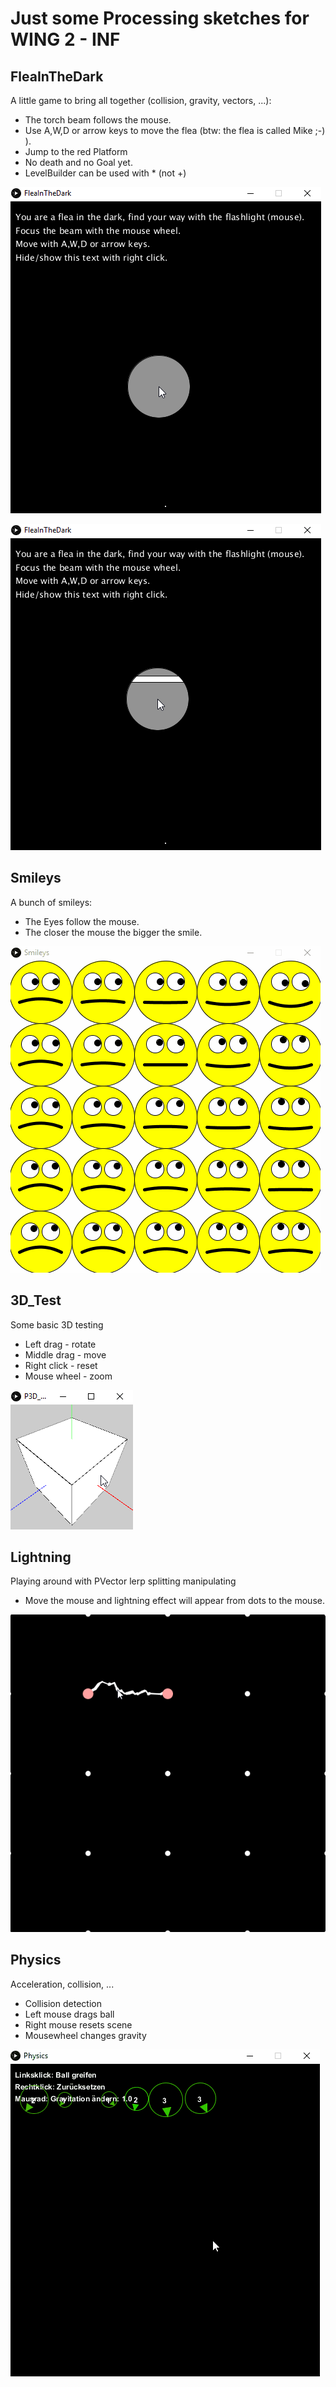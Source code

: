 # Just some Processing sketches for WING 2 - INF

## FleaInTheDark  
A little game to bring all together (collision, gravity, vectors, ...):
- The torch beam follows the mouse.  
- Use A,W,D or arrow keys to move the flea (btw: the flea is called Mike ;-) ).
- Jump to the red Platform
- No death and no Goal yet.
- LevelBuilder can be used with * (not +)

![FleaInTheDark](https://raw.githubusercontent.com/momo-aux/processing/master/FleaInTheDark/FleaInTheDark.gif)  

![FleaInTheDark_LevelBuild](https://raw.githubusercontent.com/momo-aux/processing/master/FleaInTheDark/FleaInTheDark_LevelBuild.gif)  

## Smileys  
A bunch of smileys:
- The Eyes follow the mouse.  
- The closer the mouse the bigger the smile.

![Smileys](https://raw.githubusercontent.com/momo-aux/processing/master/Smileys/Smileys.gif)  

## 3D_Test  
Some basic 3D testing
- Left drag - rotate
- Middle drag  - move
- Right click - reset
- Mouse wheel - zoom

![3D_Test](https://raw.githubusercontent.com/momo-aux/processing/master/P3D_Test/P3D_Test.gif)  

## Lightning  
Playing around with PVector lerp splitting manipulating  
- Move the mouse and lightning effect will appear from dots to the mouse.  

![Lightning](https://raw.githubusercontent.com/momo-aux/processing/master/Lightning/Lightning.gif)  

## Physics  
Acceleration, collision, ...
- Collision detection
- Left mouse drags ball
- Right mouse resets scene
- Mousewheel changes gravity

![Physics](https://raw.githubusercontent.com/momo-aux/processing/master/Physics/Physics.gif)  
